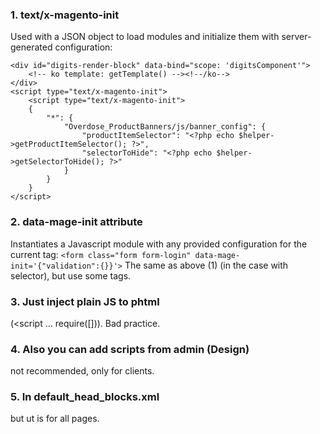 ### 1. text/x-magento-init
Used with a JSON object to load modules and initialize them with server-generated configuration:
```
<div id="digits-render-block" data-bind="scope: 'digitsComponent'">
    <!-- ko template: getTemplate() --><!--/ko-->
</div>
<script type="text/x-magento-init">
    <script type="text/x-magento-init">
    {
        "*": {
            "Overdose_ProductBanners/js/banner_config": {
                "productItemSelector": "<?php echo $helper->getProductItemSelector(); ?>",
                "selectorToHide": "<?php echo $helper->getSelectorToHide(); ?>"
            }
        }
    }
</script>
```
### 2. data-mage-init attribute 
Instantiates a Javascript module with any provided configuration for the current tag:
``` <form class="form form-login" data-mage-init='{"validation":{}}'> ```
The same as above (1) (in the case with selector), but use some tags.

### 3. Just inject plain JS to phtml 
(<script … require([])).
Bad practice.

### 4. Also you can add scripts from admin (Design)
not recommended, only for clients.

### 5. In default_head_blocks.xml 
but ut is for all pages.